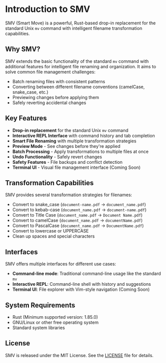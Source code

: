 # Introduction to SMV

SMV (Smart Move) is a powerful, Rust-based drop-in replacement for the standard Unix `mv` command with intelligent filename transformation capabilities.

## Why SMV?

SMV extends the basic functionality of the standard `mv` command with additional features for intelligent file renaming and organization. It aims to solve common file management challenges:

- Batch renaming files with consistent patterns
- Converting between different filename conventions (camelCase, snake_case, etc.)
- Previewing changes before applying them
- Safely reverting accidental changes

## Key Features

- **Drop-in replacement** for the standard Unix `mv` command
- **Interactive REPL Interface** with command history and tab completion
- **Smart File Renaming** with multiple transformation strategies
- **Preview Mode** - See changes before they're applied
- **Batch Processing** - Apply transformations to multiple files at once
- **Undo Functionality** - Safely revert changes
- **Safety Features** - File backups and conflict detection
- **Terminal UI** - Visual file management interface (Coming Soon)

## Transformation Capabilities

SMV provides several transformation strategies for filenames:

- Convert to snake_case (`document-name.pdf` → `document_name.pdf`)
- Convert to kebab-case (`document_name.pdf` → `document-name.pdf`) 
- Convert to Title Case (`document_name.pdf` → `Document Name.pdf`)
- Convert to camelCase (`document_name.pdf` → `documentName.pdf`)
- Convert to PascalCase (`document_name.pdf` → `DocumentName.pdf`)
- Convert to lowercase or UPPERCASE
- Clean up spaces and special characters

## Interfaces

SMV offers multiple interfaces for different use cases:

- **Command-line mode**: Traditional command-line usage like the standard `mv`
- **Interactive REPL**: Command-line shell with history and suggestions
- **Terminal UI**: File explorer with Vim-style navigation (Coming Soon)

## System Requirements

- Rust (Minimum supported version: 1.85.0)
- GNU/Linux or other free operating system
- Standard system libraries

## License

SMV is released under the MIT License. See the [LICENSE](https://github.com/jwliles/smv/blob/main/LICENSE) file for details.
